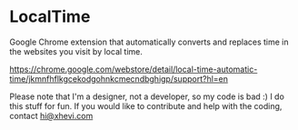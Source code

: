 # LocalTime

Google Chrome extension that automatically converts and replaces time in the websites you visit by local time.

https://chrome.google.com/webstore/detail/local-time-automatic-time/jkmnfhflkgcekodgohnkcmecndbghigp/support?hl=en

Please note that I'm a designer, not a developer, so my code is bad :) I do this stuff for fun. If you would like to contribute and help with the coding, contact  hi@xhevi.com
